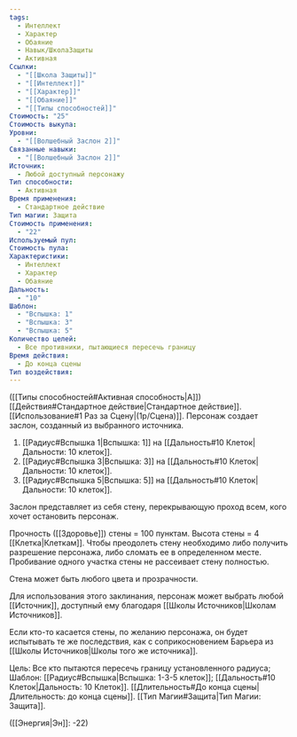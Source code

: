 ```yaml
---
tags:
  - Интеллект
  - Характер
  - Обаяние
  - Навык/ШколаЗащиты
  - Активная
Ссылки:
  - "[[Школа Защиты]]"
  - "[[Интеллект]]"
  - "[[Характер]]"
  - "[[Обаяние]]"
  - "[[Типы способностей]]"
Стоимость: "25"
Стоимость выкупа: 
Уровни:
  - "[[Волшебный Заслон 2]]"
Связанные навыки:
  - "[[Волшебный Заслон 2]]"
Источник:
  - Любой доступный персонажу
Тип способности:
  - Активная
Время применения:
  - Стандартное действие
Тип магии: Защита
Стоимость применения:
  - "22"
Используемый пул: 
Стоимость пула: 
Характеристики:
  - Интеллект
  - Характер
  - Обаяние
Дальность:
  - "10"
Шаблон:
  - "Вспышка: 1"
  - "Вспышка: 3"
  - "Вспышка: 5"
Количество целей:
  - Все противники, пытающиеся пересечь границу
Время действия:
  - До конца сцены
Тип воздействия:
---
```

([[Типы способностей#Активная способность|А]]) [[Действия#Стандартное действие|Стандартное действие]]. [[Использование#1 Раз за Сцену|(1р/Сцена)]]. Персонаж создает заслон, созданный из выбранного источника.

1. [[Радиус#Вспышка 1|Вспышка: 1]] на [[Дальность#10 Клеток|Дальности: 10 клеток]].
2. [[Радиус#Вспышка 3|Вспышка: 3]] на [[Дальность#10 Клеток|Дальности: 10 клеток]].
3. [[Радиус#Вспышка 5|Вспышка: 5]] на [[Дальность#10 Клеток|Дальности: 10 клеток]].

Заслон представляет из себя стену, перекрывающую проход всем, кого хочет остановить персонаж. 

Прочность ([[Здоровье]]) стены = 100 пунктам. Высота стены = 4 [[Клетка|Клеткам]]. Чтобы преодолеть стену необходимо либо получить разрешение персонажа, либо сломать ее в определенном месте. Пробивание одного участка стены не рассеивает стену полностью. 

Стена может быть любого цвета и прозрачности. 

Для использования этого заклинания, персонаж может выбрать любой [[Источник]], доступный ему благодаря [[Школы Источников|Школам Источников]]. 

Если кто-то касается стены, по желанию персонажа, он будет испытывать те же последствия, как с соприкосновением Барьера из [[Школы Источников|Школы того же источника]]. 

Цель: Все кто пытаются пересечь границу установленного радиуса; Шаблон: [[Радиус#Вспышка|Вспышка: 1-3-5 клеток]]; [[Дальность#10 Клеток|Дальность: 10 Клеток]]. [[Длительность#До конца сцены|Длительность: до конца сцены]]. [[Тип Магии#Защита|Тип Магии: Защита]].

([[Энергия|Эн]]: -22)